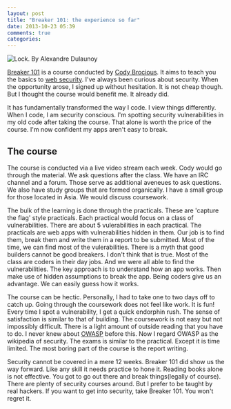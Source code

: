 ```yaml
---
layout: post
title: "Breaker 101: the experience so far"
date: 2013-10-23 05:39
comments: true
categories:
---
```


![Lock. By Alexandre Dulaunoy](http://farm8.staticflickr.com/7129/7712545428_8615dcb6d8_m.jpg)

[Breaker 101](http://daeken.com/2013-06-11.1_Breaker_101__An_intensive_online_web_security_course.html) is a course conducted by [Cody Brocious](http://en.wikipedia.org/wiki/Cody_Brocious). It aims to teach you the basics to [web security](http://en.wikipedia.org/wiki/Internet_security). I've always been curious about security. When the opportunity arose, I signed up without hesitation. It is not cheap though. But I thought the course would benefit me. It already did.

<!-- more -->

It has fundamentally transformed the way I code. I view things differently. When I code, I am security conscious. I'm spotting security vulnerabilities in my old code after taking the course. That alone is worth the price of the course. I'm now confident my apps aren't easy to break.

## The course

The course is conducted via a live video stream each week. Cody would go through the material. We ask questions after the class. We have an IRC channel and a forum. Those serve as additional aveneues to ask questions. We also have study groups that are formed organically. I have a small group for those located in Asia. We would discuss coursework.

The bulk of the learning is done through the practicals. These are 'capture the flag' style practicals. Each practical would focus on a class of vulnerabilities. There are about 5 vulerabilities in each practical. The practicals are web apps with vulnerabilities hidden in them. Our job is to find them, break them and write them in a report to be submitted. Most of the time, we can find most of the vulerabilities. There is a myth that good builders cannot be good breakers. I don't think that is true. Most of the class are coders in their day jobs. And we were all able to find the vulnerabilities. The key approach is to understand how an app works. Then make use of hidden assumptions to break the app. Being coders give us an advantage. We can easily guess how it works.

The course can be hectic. Personally, I had to take one to two days off to catch up. Going through the coursework does not feel like work. It is fun! Every time I spot a vulnerability, I get a quick endorphin rush. The sense of satisfaction is similar to that of building. The coursework is not easy but not impossibly difficult. There is a light amount of outside reading that you have to do. I never knew about [OWASP](https://www.owasp.org) before this. Now I regard OWASP as the wikipedia of security. The exams is similar to the practical. Except it is time limited. The most boring part of the course is the report writing.

Security cannot be covered in a mere 12 weeks. Breaker 101 did show us the way forward. Like any skill it needs practice to hone it. Reading books alone is not effective. You got to go out there and break things(legally of course). There are plenty of security courses around. But I prefer to be taught by real hackers. If you want to get into security, take Breaker 101. You won't regret it.
